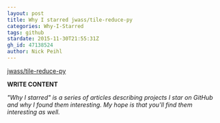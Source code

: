 ```yaml
---
layout: post
title: Why I starred jwass/tile-reduce-py
categories: Why-I-Starred
tags: github
stardate: 2015-11-30T21:55:31Z
gh_id: 47138524
author: Nick Peihl
---
```


[jwass/tile-reduce-py](https://github.com/jwass/tile-reduce-py)

**WRITE CONTENT**

*"Why I starred" is a series of articles describing projects I star on GitHub and why I found them interesting. My hope is that you'll find them interesting as well.*

